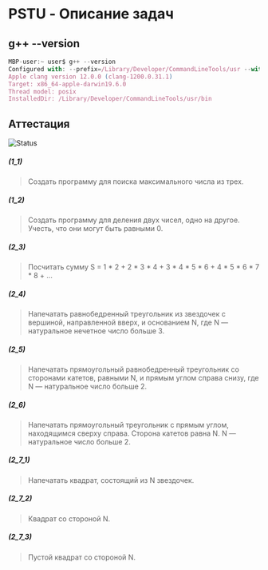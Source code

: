 PSTU - Описание задач
=====

g++ --version
---

````javascript
MBP-user:~ user$ g++ --version
Configured with: --prefix=/Library/Developer/CommandLineTools/usr --with-gxx-include-dir=/Library/Developer/CommandLineTools/SDKs/MacOSX10.15.sdk/usr/include/c++/4.2.1
Apple clang version 12.0.0 (clang-1200.0.31.1)
Target: x86_64-apple-darwin19.6.0
Thread model: posix
InstalledDir: /Library/Developer/CommandLineTools/usr/bin
````

Аттестация
-----

![Status](https://img.shields.io/badge/Current_status-Done-green)

##### (1_1)
> Создать программу для поиска максимального числа из трех.

##### (1_2)
> Создать программу для деления двух чисел, одно на другое. Учесть, что они могут быть равными 0.

##### (2_3)
> Посчитать сумму S = 1 * 2 + 2 * 3 * 4 + 3 * 4 * 5 * 6 + 4 * 5 * 6 * 7 * 8 + ...

##### (2_4) 
> Напечатать равнобедренный треугольник из звездочек с вершиной, направленной вверх, и основанием N, где N — натуральное нечетное число больше 3.

##### (2_5) 
> Напечатать прямоугольный равнобедренный треугольник со сторонами катетов, равными N, и прямым углом справа снизу, где N — натуральное число больше 2.

##### (2_6) 
> Напечатать прямоугольный треугольник с прямым углом, находящимся сверху справа. Сторона катетов равна N. N — натуральное число больше 2.

##### (2_7_1) 
> Напечатать квадрат, состоящий из N звездочек.

##### (2_7_2) 
> Квадрат со стороной N.

##### (2_7_3) 
> Пустой квадрат со стороной N.
